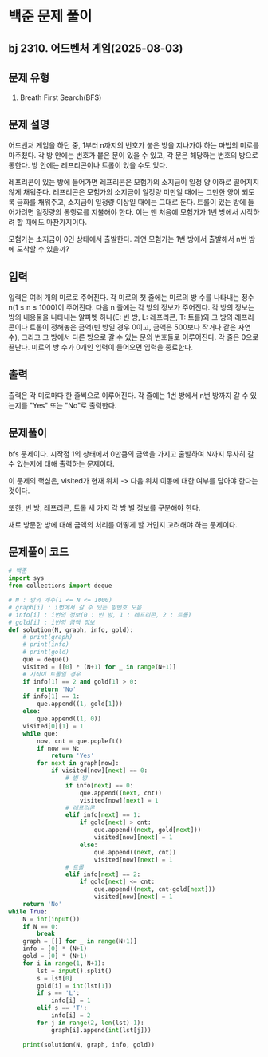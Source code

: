 # 백준 문제 풀이

## bj 2310. 어드벤처 게임(2025-08-03)

## 문제 유형

1. Breath First Search(BFS)

## 문제 설명

어드벤처 게임을 하던 중, 1부터 n까지의 번호가 붙은 방을 지나가야 하는 마법의 미로를 마주쳤다. 각 방 안에는 번호가 붙은 문이 있을 수 있고, 각 문은 해당하는 번호의 방으로 통한다. 방 안에는 레프리콘이나 트롤이 있을 수도 있다.

레프리콘이 있는 방에 들어가면 레프리콘은 모험가의 소지금이 일정 양 이하로 떨어지지 않게 채워준다. 레프리콘은 모험가의 소지금이 일정량 미만일 때에는 그만한 양이 되도록 금화를 채워주고, 소지금이 일정량 이상일 때에는 그대로 둔다. 트롤이 있는 방에 들어가려면 일정량의 통행료를 지불해야 한다. 이는 맨 처음에 모험가가 1번 방에서 시작하려 할 때에도 마찬가지이다.

모험가는 소지금이 0인 상태에서 출발한다. 과연 모험가는 1번 방에서 출발해서 n번 방에 도착할 수 있을까?

## 입력

입력은 여러 개의 미로로 주어진다. 각 미로의 첫 줄에는 미로의 방 수를 나타내는 정수 n(1 ≤ n ≤ 1000)이 주어진다. 다음 n 줄에는 각 방의 정보가 주어진다. 각 방의 정보는 방의 내용물을 나타내는 알파벳 하나(E: 빈 방, L: 레프리콘, T: 트롤)와 그 방의 레프리콘이나 트롤이 정해놓은 금액(빈 방일 경우 0이고, 금액은 500보다 작거나 같은 자연수), 그리고 그 방에서 다른 방으로 갈 수 있는 문의 번호들로 이루어진다. 각 줄은 0으로 끝난다. 미로의 방 수가 0개인 입력이 들어오면 입력을 종료한다.

## 출력

출력은 각 미로마다 한 줄씩으로 이루어진다. 각 줄에는 1번 방에서 n번 방까지 갈 수 있는지를 "Yes" 또는 "No"로 출력한다.

## 문제풀이

bfs 문제이다. 시작점 1의 상태에서 0만큼의 금액을 가지고 출발하여 N까지 무사히 갈 수 있는지에 대해 출력하는 문제이다.

이 문제의 핵심은, visited가 현재 위치 -> 다음 위치 이동에 대한 여부를 담아야 한다는 것이다.

또한, 빈 방, 레프리콘, 트롤 세 가지 각 방 별 정보를 구분해야 한다.

새로 방문한 방에 대해 금액의 처리를 어떻게 할 거인지 고려해야 하는 문제이다.

## 문제풀이 코드

```python
# 백준
import sys
from collections import deque

# N : 방의 개수(1 <= N <= 1000)
# graph[i] : i번에서 갈 수 있는 방번호 모음
# info[i] : i번의 정보(0 : 빈 방, 1 : 레프리콘, 2 : 트롤)
# gold[i] : i번의 금액 정보
def solution(N, graph, info, gold):
    # print(graph)
    # print(info)
    # print(gold)
    que = deque()
    visited = [[0] * (N+1) for _ in range(N+1)]
    # 시작이 트롤일 경우
    if info[1] == 2 and gold[1] > 0:
        return 'No'
    if info[1] == 1:
        que.append((1, gold[1]))
    else:
        que.append((1, 0))
    visited[0][1] = 1
    while que:
        now, cnt = que.popleft()
        if now == N:
            return 'Yes'
        for next in graph[now]:
            if visited[now][next] == 0:
                # 빈 방
                if info[next] == 0:
                    que.append((next, cnt))
                    visited[now][next] = 1
                # 레프리콘
                elif info[next] == 1:
                    if gold[next] > cnt:
                        que.append((next, gold[next]))
                        visited[now][next] = 1
                    else:
                        que.append((next, cnt))
                        visited[now][next] = 1
                # 트롤
                elif info[next] == 2:
                    if gold[next] <= cnt:
                        que.append((next, cnt-gold[next]))
                        visited[now][next] = 1
    return 'No'
while True:
    N = int(input())
    if N == 0:
        break
    graph = [[] for _ in range(N+1)]
    info = [0] * (N+1)
    gold = [0] * (N+1)
    for i in range(1, N+1):
        lst = input().split()
        s = lst[0]
        gold[i] = int(lst[1])
        if s == 'L':
            info[i] = 1
        elif s == 'T':
            info[i] = 2
        for j in range(2, len(lst)-1):
            graph[i].append(int(lst[j]))

    print(solution(N, graph, info, gold))
```

```java


```

